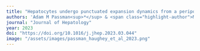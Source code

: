 ```yaml
---
title: "Hepatocytes undergo punctuated expansion dynamics from a periportal stem cell niche in normal human liver"
authors: 'Adam M Passman<sup>*</sup> & <span class="highlight-author">Magnus Haughey<sup>*</sup></span>, Emanuela Carlotti, Marc J Williams, Bianca Cereser, Meng-Lay Lin, Shruthi Devkumar, Jonathan P Gabriel, Enrico Gringeri, Umberto Cillo, Francesco Paolo Russo, Matthew Hoare, Joanne ChinAleong, Marnix Jansen, Nicholas A Wright, Hermant M Kocher, Weini Huang, Malcolm R Alison, Stuart AC McDonald'
journal: "Journal of Hepatology"
year: 2023
doi: "https://doi.org/10.1016/j.jhep.2023.03.044"
image: "/assets/images/passman_haughey_et_al_2023.png"
---
```

